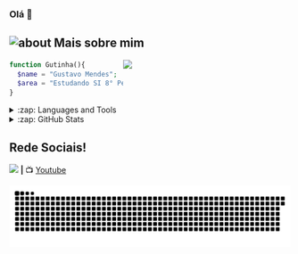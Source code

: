 ### Olá 👋

## <img width="45" alt="about" src="https://raw.github.com/elizarov/elizarov/master/about.png"> Mais sobre mim

<img align="right" width="300" src="https://i2.wp.com/allhtaccess.info/wp-content/uploads/2018/03/programming.gif?fit=1281%2C716&ssl=1" />

```php
function Gutinha(){
  $name = "Gustavo Mendes";
  $area = "Estudando SI 8° Período";
}
```

<details>
  <summary>:zap: Languages and Tools</summary>
  <div style="display: inline_block"><br>
    <code><img height="30" src="https://raw.githubusercontent.com/devicons/devicon/master/icons/javascript/javascript-original.svg"></code>
    <code><img height="30" src="https://raw.githubusercontent.com/devicons/devicon/master/icons/java/java-original-wordmark.svg"></code>
    <code><img height="30" src="https://raw.githubusercontent.com/devicons/devicon/master/icons/mysql/mysql-original-wordmark.svg"></code>
    <code><img height="30" src="https://raw.githubusercontent.com/devicons/devicon/master/icons/vscode/vscode-original.svg"></code>
    <code><img height="30" src="https://raw.githubusercontent.com/devicons/devicon/master/icons/visualstudio/visualstudio-plain.svg"></code>
    <code><img height="30" src="https://raw.githubusercontent.com/devicons/devicon/master/icons/csharp/csharp-original.svg"></code>
    <code><img height="30" src="https://raw.githubusercontent.com/devicons/devicon/master/icons/html5/html5-original.svg"></code>
    <code><img height="30" src="https://raw.githubusercontent.com/devicons/devicon/master/icons/css3/css3-original.svg"></code>
    <code><img height="30" src="https://raw.githubusercontent.com/devicons/devicon/master/icons/lua/lua-original-wordmark.svg"></code>
  </div>
</details>

<details>
  <summary>:zap: GitHub Stats</summary>
  <img  alt="Gutinha GitHub Stats" src="https://github-readme-stats-gutinha.vercel.app/api/top-langs/?username=gutinha&layout=compact&theme=dracula" />
  <img  alt="Gutinha GitHub Stats" src="https://github-readme-stats-gutinha.vercel.app/api?username=gutinha&theme=dracula&show_icons=true" />
</details>

## **Rede Sociais!**
[youtube]: https://www.youtube.com/c/GutaxavierGraphics
![](https://dcbadge.vercel.app/api/shield/302563501183074315?style=flat) **|** 
📺 [Youtube][youtube]  

![Snake animation](https://github.com/gutinha/gutinha/blob/output/github-contribution-grid-snake.svg)
